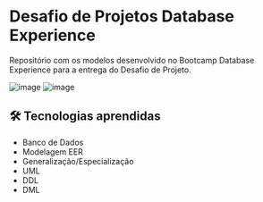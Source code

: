 # Desafio de Projetos Database Experience
Repositório com os modelos desenvolvido no Bootcamp Database Experience para a entrega do Desafio de Projeto.

![image](https://user-images.githubusercontent.com/24790794/191959059-2f76739b-8e28-47cb-aa28-d9c584583553.png)
![image](https://user-images.githubusercontent.com/24790794/192075403-3e43d58e-4a8e-437e-ad17-95ab3daa5e39.png)



## 🛠️ Tecnologias aprendidas

- Banco de Dados
- Modelagem EER
- Generalização/Especialização
- UML
- DDL
- DML
